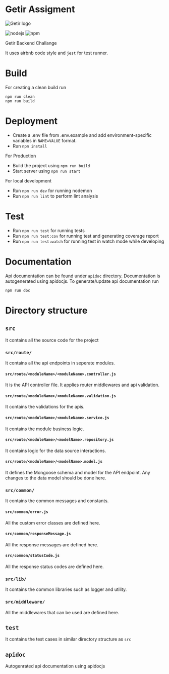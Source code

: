 # Getir Assigment

![Getir logo](https://getir.uk/_next/image/?url=https%3A%2F%2Flanding-strapi-images-development.s3.eu-west-1.amazonaws.com%2Fgetir_groceries_34ddbc9659.svg&w=3840&q=75) 


![nodejs](https://img.shields.io/badge/nodejs-%3E%3D16.14.0-brightgreen)
![npm](https://img.shields.io/badge/npm-8.3.1-blue)


Getir Backend Challange

It uses airbnb code style and `jest` for test runner.

# Build
For creating a clean build run
```
npm run clean
npm run build
```

# Deployment
- Create a .env file from .env.example and add environment-specific variables in `NAME=VALUE` format.
- Run `npm install`

For Production
- Build the project using `npm run build`
- Start server using `npm run start`


For local development
- Run `npm run dev` for running nodemon
- Run `npm run lint` to perform lint analysis

# Test
- Run `npm run test` for running tests
- Run `npm run test:cov` for running test and generating coverage report
- Run `npm run test:watch` for running test in watch mode while developing

# Documentation
Api documentation can be found under `apidoc` directory. Documentation is autogenerated using apidocjs. To generate/update api documentation run 
```
npm run doc
```

# Directory structure

## `src`

It contains all the source code for the project

### `src/route/`

It contains all the api endpoints in seperate modules.<br>

#### `src/route/<moduleName>/<moduleName>.controller.js`

It is the API controller file. It applies router middlewares and api validation.

#### `src/route/<moduleName>/<moduleName>.validation.js`

It contains the validations for the apis.

#### `src/route/<moduleName>/<moduleName>.service.js`

It contains the module business logic.

#### `src/route/<moduleName>/<modelName>.repository.js`

It contains logic for the data source interactions.

#### `src/route/<moduleName>/<modelName>.model.js`

It defines the Mongoose schema and model for the API endpoint. Any changes to the data model should be done here.

### `src/common/`

It contains the common messages and constants.

#### `src/common/error.js`

All the custom error classes are defined here.

#### `src/common/responseMessage.js`

All the response messages are defined here.

#### `src/common/statusCode.js`

All the response status codes are defined here.

### `src/lib/`

It contains the common libraries such as logger and utility.

### `src/middleware/`

All the middlewares that can be used are defined here.

## `test`

It contains the test cases in similar directory structure as `src`

## `apidoc`

Autogenrated api documentation using apidocjs

